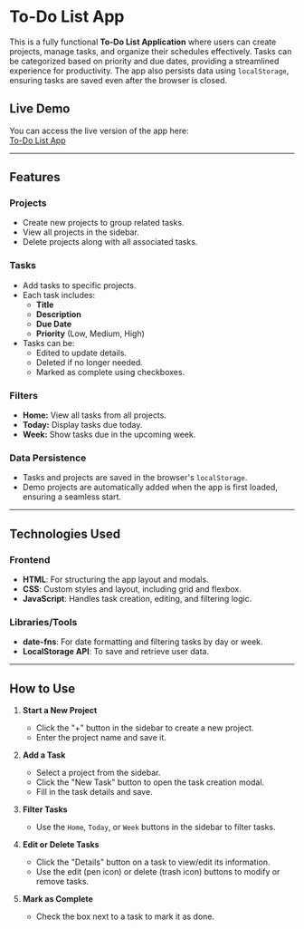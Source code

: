 # To-Do List App

This is a fully functional **To-Do List Application** where users can create projects, manage tasks, and organize their schedules effectively. Tasks can be categorized based on priority and due dates, providing a streamlined experience for productivity. The app also persists data using `localStorage`, ensuring tasks are saved even after the browser is closed.

## Live Demo
You can access the live version of the app here:  
[To-Do List App](https://onurdemirk.github.io/to-do-list/)

---

## Features

### Projects
- Create new projects to group related tasks.
- View all projects in the sidebar.
- Delete projects along with all associated tasks.

### Tasks
- Add tasks to specific projects.
- Each task includes:
  - **Title**
  - **Description**
  - **Due Date**
  - **Priority** (Low, Medium, High)
- Tasks can be:
  - Edited to update details.
  - Deleted if no longer needed.
  - Marked as complete using checkboxes.

### Filters
- **Home:** View all tasks from all projects.
- **Today:** Display tasks due today.
- **Week:** Show tasks due in the upcoming week.

### Data Persistence
- Tasks and projects are saved in the browser's `localStorage`.
- Demo projects are automatically added when the app is first loaded, ensuring a seamless start.

---

## Technologies Used

### Frontend
- **HTML**: For structuring the app layout and modals.
- **CSS**: Custom styles and layout, including grid and flexbox.
- **JavaScript**: Handles task creation, editing, and filtering logic.

### Libraries/Tools
- **date-fns**: For date formatting and filtering tasks by day or week.
- **LocalStorage API**: To save and retrieve user data.

---

## How to Use

1. **Start a New Project**  
   - Click the "+" button in the sidebar to create a new project.  
   - Enter the project name and save it.

2. **Add a Task**  
   - Select a project from the sidebar.  
   - Click the "New Task" button to open the task creation modal.  
   - Fill in the task details and save.

3. **Filter Tasks**  
   - Use the `Home`, `Today`, or `Week` buttons in the sidebar to filter tasks.  

4. **Edit or Delete Tasks**  
   - Click the "Details" button on a task to view/edit its information.  
   - Use the edit (pen icon) or delete (trash icon) buttons to modify or remove tasks.

5. **Mark as Complete**  
   - Check the box next to a task to mark it as done.  

